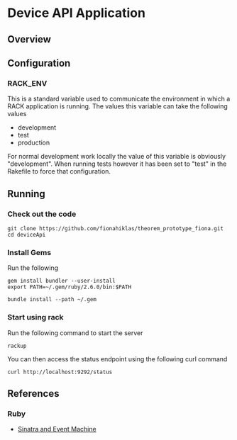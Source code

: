 # Device API Application 

## Overview



## Configuration


### RACK_ENV

This is a standard variable used to communicate the environment in which a RACK 
application is running.  The values this variable can take the following values

* development
* test
* production

For normal development work locally the value of this variable is obviously 
"development".  When running tests however it has been set to "test" in the 
Rakefile to force that configuration.

## Running

### Check out the code

```
git clone https://github.com/fionahiklas/theorem_prototype_fiona.git
cd deviceApi
```

### Install Gems

Run the following

```
gem install bundler --user-install
export PATH=~/.gem/ruby/2.6.0/bin:$PATH

bundle install --path ~/.gem
```

### Start using rack

Run the following command to start the server

```
rackup
```

You can then access the status endpoint using the following curl command

```
curl http://localhost:9292/status
```


## References

### Ruby

* [Sinatra and Event Machine](http://recipes.sinatrarb.com/p/embed/event-machine?)

